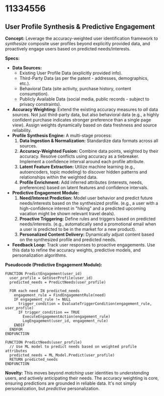 # 11334556

## User Profile Synthesis & Predictive Engagement

**Concept:** Leverage the accuracy-weighted user identification framework to *synthesize* composite user profiles beyond explicitly provided data, and proactively engage users based on predicted needs/interests.

**Specs:**

*   **Data Sources:**
    *   Existing User Profile Data (explicitly provided info).
    *   Third-Party Data (as per the patent - addresses, demographics, etc.).
    *   Behavioral Data (site activity, purchase history, content consumption).
    *   Publicly Available Data (social media, public records - subject to privacy constraints).
*   **Accuracy Weighting:**  Extend the existing accuracy measures to *all* data sources. Not just third-party data, but also behavioral data (e.g., a highly confident purchase indicates stronger preference than a single page view).  Assign weights dynamically based on data freshness and source reliability.
*   **Profile Synthesis Engine:** A multi-stage process:
    1.  **Data Ingestion & Normalization:**  Standardize data formats across all sources.
    2.  **Accuracy-Weighted Fusion:** Combine data points, weighted by their accuracy.  Resolve conflicts using accuracy as a tiebreaker.  Implement a confidence interval around each profile attribute.
    3.  **Latent Feature Extraction:** Utilize machine learning (e.g., autoencoders, topic modeling) to discover hidden patterns and relationships within the weighted data.
    4.  **Profile Enrichment:** Add inferred attributes (interests, needs, preferences) based on latent features and confidence intervals.
*   **Predictive Engagement Module:**
    1.  **Need/Interest Prediction:**  Model user behavior and predict future needs/interests based on the synthesized profile.  (e.g., a user with a high-confidence interest in "hiking" and a predicted upcoming vacation might be shown relevant travel deals).
    2.  **Proactive Triggering:**  Define rules and triggers based on predicted needs/interests. (e.g., automatically send a promotional email when a user is predicted to be in the market for a new product).
    3.  **Personalized Content Delivery:**  Dynamically adjust content based on the synthesized profile and predicted needs.
*   **Feedback Loop:**  Track user responses to proactive engagements. Use this data to refine the accuracy weights, predictive models, and personalization algorithms.

**Pseudocode (Predictive Engagement Module):**

```
FUNCTION PredictEngagement(user_id)
  user_profile = GetUserProfile(user_id)
  predicted_needs = PredictNeeds(user_profile)
  
  FOR each need IN predicted_needs
    engagement_rule = FindEngagementRule(need)
    IF engagement_rule != NULL
      trigger_condition = EvaluateTriggerCondition(engagement_rule, user_profile)
      IF trigger_condition == TRUE
        ExecuteEngagementAction(engagement_rule)
        LogEngagement(user_id, engagement_rule)
    ENDIF
  ENDFOR
ENDFUNCTION

FUNCTION PredictNeeds(user_profile)
  // Use ML model to predict needs based on weighted profile attributes
  predicted_needs = ML_Model.Predict(user_profile)
  RETURN predicted_needs
ENDFUNCTION

```

**Novelty:** This moves beyond *matching* user identities to *understanding* users, and actively anticipating their needs. The accuracy weighting is core, ensuring predictions are grounded in reliable data. It's not simply personalization, but *predictive* personalization.